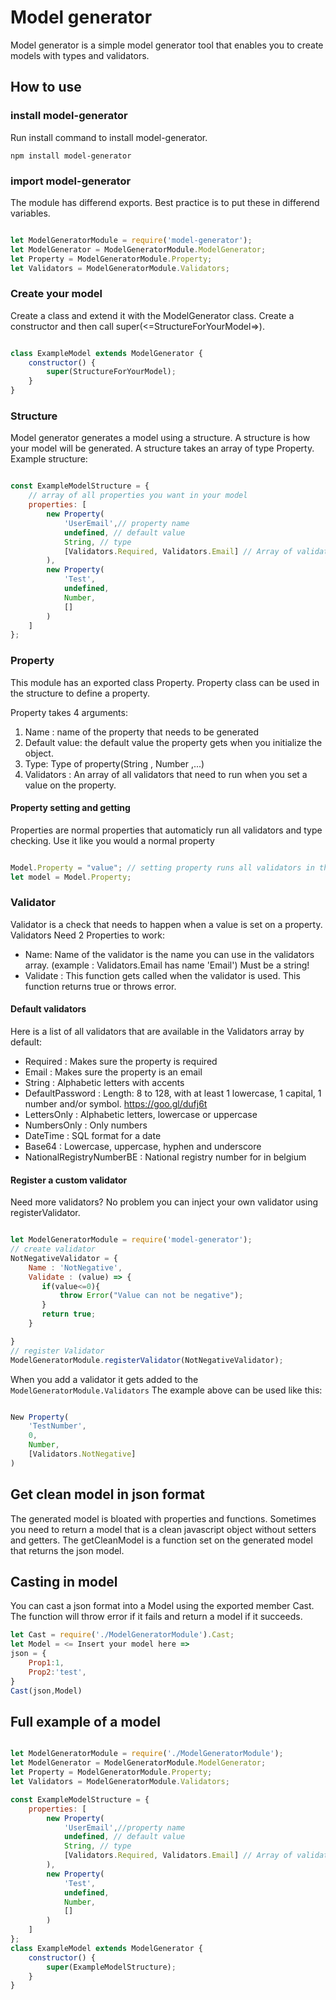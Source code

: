 # Model generator
 Model generator is a simple model generator tool that enables you to create models with types and validators.
## How to use
### install model-generator
Run install command to install model-generator.

``` npm install model-generator ```
### import model-generator

The module has differend exports. Best practice is to put these in differend variables.


``` javascript

let ModelGeneratorModule = require('model-generator');
let ModelGenerator = ModelGeneratorModule.ModelGenerator;
let Property = ModelGeneratorModule.Property;
let Validators = ModelGeneratorModule.Validators;
```
### Create your model
Create a class and extend it with the ModelGenerator class. Create a constructor and then call super(<=StructureForYourModel=>).
``` javascript

class ExampleModel extends ModelGenerator {
    constructor() {
        super(StructureForYourModel);
    }
}
```
### Structure
 Model generator generates a model using a structure. A structure is how your model will be generated.
 A structure takes an array of type Property.
 Example structure:
``` javascript

const ExampleModelStructure = {
    // array of all properties you want in your model
    properties: [
        new Property(
            'UserEmail',// property name
            undefined, // default value
            String, // type
            [Validators.Required, Validators.Email] // Array of validators
        ),
        new Property(
            'Test',
            undefined,
            Number,
            []
        )
    ]
};
``` 

### Property
This module has an exported class Property.
Property class can be used in the structure to define a property.

Property takes 4 arguments:
1. Name : name of the property that needs to be generated
2. Default value: the default value the property gets when you initialize the object.
3. Type: Type of property(String , Number ,...)
4. Validators : An array of all validators that need to run when you set a value on the property.
#### Property setting and getting
Properties are normal properties that automaticly run all validators and type checking. Use it like you would a normal property

``` javascript

Model.Property = "value"; // setting property runs all validators in the background
let model = Model.Property;

```
### Validator

Validator is a check that needs to happen when a value is set on a property. Validators Need 2 Properties to work:
* Name: Name of the validator is the name you can use in the validators array. (example : Validators.Email has name 'Email') Must be a string!
* Validate : This function gets called when the validator is used. This function returns true or throws error.
#### Default validators
Here is a list of all validators that are available in the Validators array by default:
* Required : Makes sure the property is required
* Email : Makes sure the property is an email
* String : Alphabetic letters with accents
* DefaultPassword : Length: 8 to 128, with at least 1 lowercase, 1 capital, 1 number and/or symbol. https://goo.gl/dufj6t
* LettersOnly : Alphabetic letters, lowercase or uppercase
* NumbersOnly : Only numbers
* DateTime : SQL format for a date
* Base64 : Lowercase, uppercase, hyphen and underscore
* NationalRegistryNumberBE : National registry number for in belgium
#### Register a custom validator
Need more validators? No problem you can inject your own validator using registerValidator.

``` javascript

let ModelGeneratorModule = require('model-generator');
// create validator
NotNegativeValidator = {
    Name : 'NotNegative',
    Validate : (value) => {
       if(value<=0){
           throw Error("Value can not be negative");
       }
       return true;
    }

}
// register Validator
ModelGeneratorModule.registerValidator(NotNegativeValidator);

```
When you add a validator it gets added to the ```ModelGeneratorModule.Validators```
The example above can be used like this:
``` javascript

New Property(
    'TestNumber',
    0,
    Number,
    [Validators.NotNegative]
)
```
## Get clean model in json format

The generated model is bloated with properties and functions. Sometimes you need to return a model that is a clean javascript object without setters and getters. The getCleanModel is a function set on the generated model that returns the json model.

## Casting in model
You can cast a json format into a Model using the exported member Cast.
The function will throw error if it fails and return a model if it succeeds.

``` javascript
let Cast = require('./ModelGeneratorModule').Cast;
let Model = <= Insert your model here =>
json = {
    Prop1:1,
    Prop2:'test',
}
Cast(json,Model)
```



## Full example of a model
``` javascript

let ModelGeneratorModule = require('./ModelGeneratorModule');
let ModelGenerator = ModelGeneratorModule.ModelGenerator;
let Property = ModelGeneratorModule.Property;
let Validators = ModelGeneratorModule.Validators;

const ExampleModelStructure = {
    properties: [
        new Property(
            'UserEmail',//property name
            undefined, // default value
            String, // type
            [Validators.Required, Validators.Email] // Array of validators
        ),
        new Property(
            'Test',
            undefined,
            Number,
            []
        )
    ]
};
class ExampleModel extends ModelGenerator {
    constructor() {
        super(ExampleModelStructure);
    }
}
```
